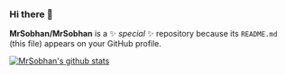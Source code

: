 ### Hi there 👋


**MrSobhan/MrSobhan** is a ✨ _special_ ✨ repository because its `README.md` (this file) appears on your GitHub profile.

[![MrSobhan's github stats](https://github-readme-stats.vercel.app/api?username=MrSobhan&show_icons=true&theme=cobalt)](https://github.com/MrSobhan/)

